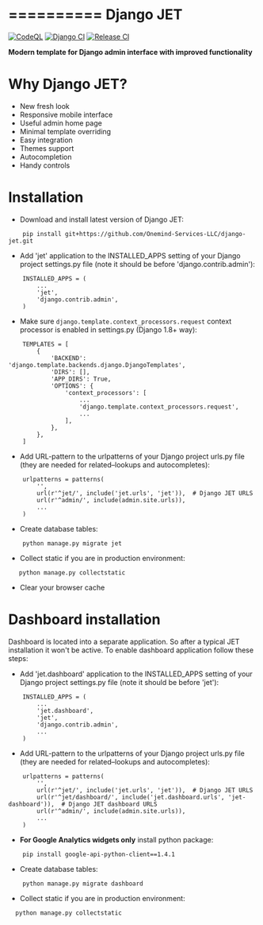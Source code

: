 ==========
Django JET
==========

[![CodeQL](https://github.com/Onemind-Services-LLC/django-jet/actions/workflows/codeql-analysis.yml/badge.svg)](https://github.com/Onemind-Services-LLC/django-jet/actions/workflows/codeql-analysis.yml) [![Django CI](https://github.com/Onemind-Services-LLC/django-jet/actions/workflows/django.yml/badge.svg)](https://github.com/Onemind-Services-LLC/django-jet/actions/workflows/django.yml) [![Release CI](https://github.com/Onemind-Services-LLC/django-jet/actions/workflows/release-drafter.yml/badge.svg)](https://github.com/Onemind-Services-LLC/django-jet/actions/workflows/release-drafter.yml)

**Modern template for Django admin interface with improved functionality**

Why Django JET?
===============

* New fresh look
* Responsive mobile interface
* Useful admin home page
* Minimal template overriding
* Easy integration
* Themes support
* Autocompletion
* Handy controls

Installation
============

* Download and install latest version of Django JET:

```
    pip install git+https://github.com/Onemind-Services-LLC/django-jet.git
```

* Add 'jet' application to the INSTALLED_APPS setting of your Django project settings.py file (note it should be before 'django.contrib.admin'):

```
    INSTALLED_APPS = (
        ...
        'jet',
        'django.contrib.admin',
    )
```

* Make sure ``django.template.context_processors.request`` context processor is enabled in settings.py (Django 1.8+ way):

```
    TEMPLATES = [
        {
            'BACKEND': 'django.template.backends.django.DjangoTemplates',
            'DIRS': [],
            'APP_DIRS': True,
            'OPTIONS': {
                'context_processors': [
                    ...
                    'django.template.context_processors.request',
                    ...
                ],
            },
        },
    ]
```

* Add URL-pattern to the urlpatterns of your Django project urls.py file (they are needed for related–lookups and autocompletes):

```
    urlpatterns = patterns(
        '',
        url(r'^jet/', include('jet.urls', 'jet')),  # Django JET URLS
        url(r'^admin/', include(admin.site.urls)),
        ...
    )
```

* Create database tables:

```
    python manage.py migrate jet
```
        
* Collect static if you are in production environment:

```
   python manage.py collectstatic
```
* Clear your browser cache

Dashboard installation
======================

Dashboard is located into a separate application. So after a typical JET installation it won't be active.
To enable dashboard application follow these steps:

* Add 'jet.dashboard' application to the INSTALLED_APPS setting of your Django project settings.py file (note it should be before 'jet'):

```
    INSTALLED_APPS = (
        ...
        'jet.dashboard',
        'jet',
        'django.contrib.admin',
        ...
    )
```

* Add URL-pattern to the urlpatterns of your Django project urls.py file (they are needed for related–lookups and autocompletes):

```
    urlpatterns = patterns(
        '',
        url(r'^jet/', include('jet.urls', 'jet')),  # Django JET URLS
        url(r'^jet/dashboard/', include('jet.dashboard.urls', 'jet-dashboard')),  # Django JET dashboard URLS
        url(r'^admin/', include(admin.site.urls)),
        ...
    )
```

* **For Google Analytics widgets only** install python package:

```
    pip install google-api-python-client==1.4.1
```

* Create database tables:

```
    python manage.py migrate dashboard
```

* Collect static if you are in production environment:

```
  python manage.py collectstatic
```
